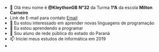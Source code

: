 - 👋 Olá meu nome é **@KleythonGB** **N°32** da Turma **1°A** da escola **Milton Carneiro**
- Link de E-mail para contato [Email](kleyton.dias.oliveira@escola.pr.gov.br)
- 👀 Eu estou interessado em aprender novas linguagens de programação
- 🌱 Eu estou aprendendo a programar 
- 💞️ Sou aluno de rede pública do estado do Paraná
- 📫 Iniciei meus estudos de informática em 2019
-
